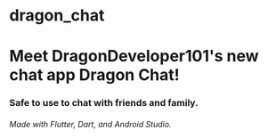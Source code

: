 # dragon_chat

# Meet DragonDeveloper101's new chat app Dragon Chat!

### Safe to use to chat with friends and family.
###### Made with Flutter, Dart, and Android Studio.
